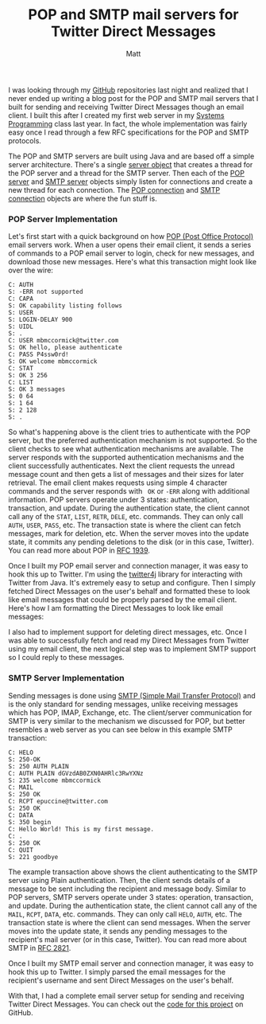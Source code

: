 ﻿---
title: POP and SMTP mail servers for Twitter Direct Messages
author: Matt
layout: post
permalink: /2012/09/pop-and-smtp-mail-server-for-twitter-direct-messages/
categories:
  - Development
tags:
  - email
  - hack
  - java
  - twitter
---

I was looking through my [GitHub][1] repositories last night and realized that I never ended up writing a blog post for the POP and SMTP mail servers that I built for sending and receiving Twitter Direct Messages though an email client. I built this after I created my first web server in my [Systems Programming][2] class last year. In fact, the whole implementation was fairly easy once I read through a few RFC specifications for the POP and SMTP protocols.

 [1]: https://github.com/mbmccormick
 [2]: http://www.cs.purdue.edu/homes/cs252/

The POP and SMTP servers are built using Java and are based off a simple server architecture. There's a single [server object][3] that creates a thread for the POP server and a thread for the SMTP server. Then each of the [POP server][4] and [SMTP server][5] objects simply listen for connections and create a new thread for each connection. The [POP connection][6] and [SMTP connection][7] objects are where the fun stuff is.

 [3]: https://github.com/mbmccormick/twitter-dm-server/blob/master/Server.java
 [4]: https://github.com/mbmccormick/twitter-dm-server/blob/master/POPServer.java
 [5]: https://github.com/mbmccormick/twitter-dm-server/blob/master/SMTPServer.java
 [6]: https://github.com/mbmccormick/twitter-dm-server/blob/master/POPServerConnection.java
 [7]: https://github.com/mbmccormick/twitter-dm-server/blob/master/SMTPServerConnection.java

### POP Server Implementation

Let's first start with a quick background on how [POP (Post Office Protocol)][8] email servers work. When a user opens their email client, it sends a series of commands to a POP email server to login, check for new messages, and download those new messages. Here's what this transaction might look like over the wire:

 [8]: http://en.wikipedia.org/wiki/Post_Office_Protocol

    C: AUTH
    S: -ERR not supported
    C: CAPA
    S: OK capability listing follows
    S: USER
    S: LOGIN-DELAY 900
    S: UIDL
    S: .
    C: USER mbmccormick@twitter.com
    S: OK hello, please authenticate
    C: PASS P4ssw0rd!
    S: OK welcome mbmccormick
    C: STAT
    S: OK 3 256
    C: LIST
    S: OK 3 messages
    S: 0 64
    S: 1 64
    S: 2 128
    S: .

So what's happening above is the client tries to authenticate with the POP server, but the preferred authentication mechanism is not supported. So the client checks to see what authentication mechanisms are available. The server responds with the supported authentication mechanisms and the client successfully authenticates. Next the client requests the unread message count and then gets a list of messages and their sizes for later retrieval. The email client makes requests using simple 4 character commands and the server responds with ` OK` or `-ERR` along with additional information. POP servers operate under 3 states: authentication, transaction, and update. During the authentication state, the client cannot call any of the `STAT`, `LIST`, `RETR`, `DELE`, etc. commands. They can only call `AUTH`, `USER`, `PASS`, etc. The transaction state is where the client can fetch messages, mark for deletion, etc. When the server moves into the update state, it commits any pending deletions to the disk (or in this case, Twitter). You can read more about POP in [RFC 1939][9].

 [9]: http://www.ietf.org/rfc/rfc1939.txt

Once I built my POP email server and connection manager, it was easy to hook this up to Twitter. I'm using the [twitter4j][10] library for interacting with Twitter from Java. It's extremely easy to setup and configure. Then I simply fetched Direct Messages on the user's behalf and formatted these to look like email messages that could be properly parsed by the email client. Here's how I am formatting the Direct Messages to look like email messages:

 [10]: http://twitter4j.org/en/index.html



I also had to implement support for deleting direct messages, etc. Once I was able to successfully fetch and read my Direct Messages from Twitter using my email client, the next logical step was to implement SMTP support so I could reply to these messages.

### SMTP Server Implementation

Sending messages is done using [SMTP (Simple Mail Transfer Protocol)][11] and is the only standard for sending messages, unlike receiving messages which has POP, IMAP, Exchange, etc. The client/server communication for SMTP is very similar to the mechanism we discussed for POP, but better resembles a web server as you can see below in this example SMTP transaction:

 [11]: http://en.wikipedia.org/wiki/Simple_Mail_Transfer_Protocol

    C: HELO
    S: 250-OK
    S: 250 AUTH PLAIN
    C: AUTH PLAIN dGVzdAB0ZXN0AHRlc3RwYXNz
    S: 235 welcome mbmccormick
    C: MAIL
    S: 250 OK
    C: RCPT epuccine@twitter.com
    S: 250 OK
    C: DATA
    S: 350 begin
    C: Hello World! This is my first message.
    C: .
    S: 250 OK
    C: QUIT
    S: 221 goodbye

The example transaction above shows the client authenticating to the SMTP server using Plain authentication. Then, the client sends details of a message to be sent including the recipient and message body. Similar to POP servers, SMTP servers operate under 3 states: operation, transaction, and update. During the authentication state, the client cannot call any of the `MAIL`, `RCPT`, `DATA`, etc. commands. They can only call `HELO`, `AUTH`, etc. The transaction state is where the client can send messages. When the server moves into the update state, it sends any pending messages to the recipient's mail server (or in this case, Twitter). You can read more about SMTP in [RFC 2821][12].

 [12]: http://www.ietf.org/rfc/rfc2821.txt

Once I built my SMTP email server and connection manager, it was easy to hook this up to Twitter. I simply parsed the email messages for the recipient's username and sent Direct Messages on the user's behalf.

With that, I had a complete email server setup for sending and receiving Twitter Direct Messages. You can check out the [code for this project][13] on GitHub.

 [13]: https://github.com/mbmccormick/twitter-dm-server
